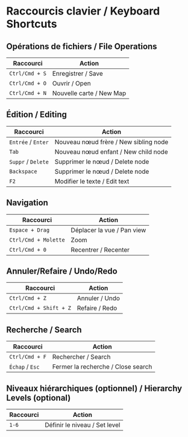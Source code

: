 # Raccourcis clavier / Keyboard Shortcuts

## Opérations de fichiers / File Operations

| Raccourci | Action |
|-----------|--------|
| `Ctrl/Cmd + S` | Enregistrer / Save |
| `Ctrl/Cmd + O` | Ouvrir / Open |
| `Ctrl/Cmd + N` | Nouvelle carte / New Map |

## Édition / Editing

| Raccourci | Action |
|-----------|--------|
| `Entrée` / `Enter` | Nouveau nœud frère / New sibling node |
| `Tab` | Nouveau nœud enfant / New child node |
| `Suppr` / `Delete` | Supprimer le nœud / Delete node |
| `Backspace` | Supprimer le nœud / Delete node |
| `F2` | Modifier le texte / Edit text |

## Navigation

| Raccourci | Action |
|-----------|--------|
| `Espace + Drag` | Déplacer la vue / Pan view |
| `Ctrl/Cmd + Molette` | Zoom |
| `Ctrl/Cmd + 0` | Recentrer / Recenter |

## Annuler/Refaire / Undo/Redo

| Raccourci | Action |
|-----------|--------|
| `Ctrl/Cmd + Z` | Annuler / Undo |
| `Ctrl/Cmd + Shift + Z` | Refaire / Redo |

## Recherche / Search

| Raccourci | Action |
|-----------|--------|
| `Ctrl/Cmd + F` | Rechercher / Search |
| `Échap` / `Esc` | Fermer la recherche / Close search |

## Niveaux hiérarchiques (optionnel) / Hierarchy Levels (optional)

| Raccourci | Action |
|-----------|--------|
| `1-6` | Définir le niveau / Set level |
